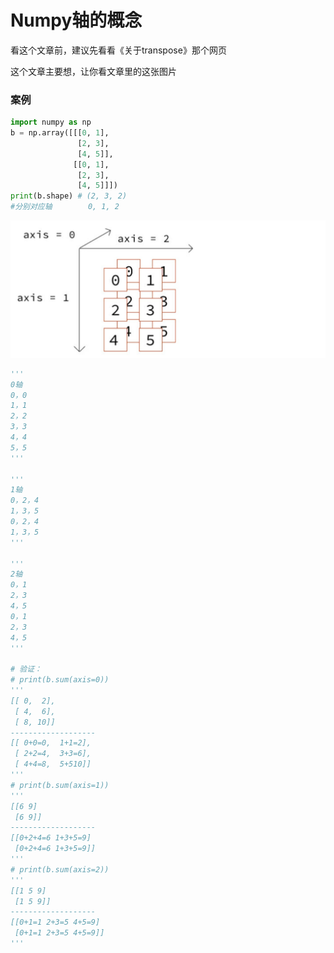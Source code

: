 # Numpy轴的概念

看这个文章前，建议先看看《关于transpose》那个网页

这个文章主要想，让你看文章里的这张图片

### 案例

```python
import numpy as np
b = np.array([[[0, 1],
               [2, 3],
               [4, 5]],
              [[0, 1],
               [2, 3],
               [4, 5]]])
print(b.shape) # (2, 3, 2)
#分别对应轴        0, 1, 2
```

![image-1.png](./image-1.png)

```python
'''
0轴
0，0
1，1
2，2
3，3
4，4
5，5
'''

'''
1轴
0，2，4
1，3，5
0，2，4
1，3，5
'''

'''
2轴
0，1
2，3
4，5
0，1
2，3
4，5
'''

# 验证：
# print(b.sum(axis=0))
'''
[[ 0,  2],
 [ 4,  6],
 [ 8, 10]]
-------------------
[[ 0+0=0,  1+1=2],
 [ 2+2=4,  3+3=6],
 [ 4+4=8,  5+510]]
'''
# print(b.sum(axis=1))
'''
[[6 9]
 [6 9]]
-------------------
[[0+2+4=6 1+3+5=9]
 [0+2+4=6 1+3+5=9]]
'''
# print(b.sum(axis=2))
'''
[[1 5 9]
 [1 5 9]]
-------------------
[[0+1=1 2+3=5 4+5=9]
 [0+1=1 2+3=5 4+5=9]]
'''
```



